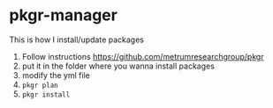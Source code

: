 # pkgr-manager
This is how I install/update packages

 1) Follow instructions https://github.com/metrumresearchgroup/pkgr
 2) put it in the folder where you wanna install packages
 3) modify the yml file
 4) `pkgr plan`
 5) `pkgr install`
